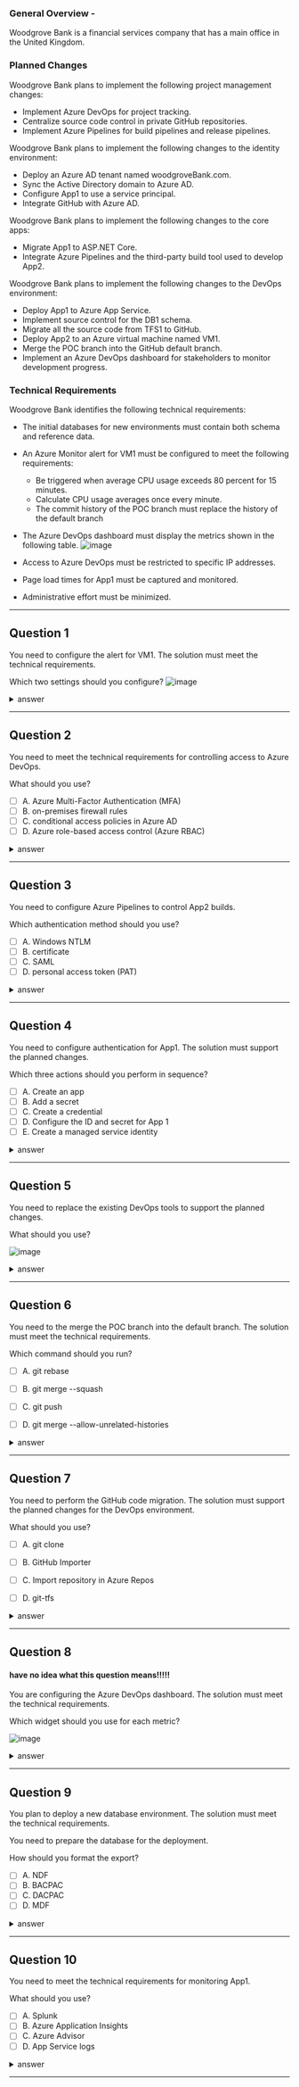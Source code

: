 ### General Overview -

Woodgrove Bank is a financial services company that has a main office in the United Kingdom.

### Planned Changes

Woodgrove Bank plans to implement the following project management changes:

-   Implement Azure DevOps for project tracking.
-   Centralize source code control in private GitHub repositories.
-   Implement Azure Pipelines for build pipelines and release pipelines.

Woodgrove Bank plans to implement the following changes to the identity environment:

-   Deploy an Azure AD tenant named woodgroveBank.com.
-   Sync the Active Directory domain to Azure AD.
-   Configure App1 to use a service principal.
-   Integrate GitHub with Azure AD.

Woodgrove Bank plans to implement the following changes to the core apps:

-   Migrate App1 to ASP.NET Core.
-   Integrate Azure Pipelines and the third-party build tool used to develop App2.

Woodgrove Bank plans to implement the following changes to the DevOps environment:

-   Deploy App1 to Azure App Service.
-   Implement source control for the DB1 schema.
-   Migrate all the source code from TFS1 to GitHub.
-   Deploy App2 to an Azure virtual machine named VM1.
-   Merge the POC branch into the GitHub default branch.
-   Implement an Azure DevOps dashboard for stakeholders to monitor development progress.

### Technical Requirements

Woodgrove Bank identifies the following technical requirements:

-   The initial databases for new environments must contain both schema and reference data.

-   An Azure Monitor alert for VM1 must be configured to meet the following requirements:

    -   Be triggered when average CPU usage exceeds 80 percent for 15 minutes.
    -   Calculate CPU usage averages once every minute.
    -   The commit history of the POC branch must replace the history of the default branch

-   The Azure DevOps dashboard must display the metrics shown in the following table.
    ![image](image/topic9-q01-01.png)

-   Access to Azure DevOps must be restricted to specific IP addresses.
-   Page load times for App1 must be captured and monitored.
-   Administrative effort must be minimized.

---

## Question 1

You need to configure the alert for VM1. The solution must meet the technical requirements.

Which two settings should you configure?
![image](image/topic9-q01-02.png)

<details>
    <summary>answer</summary>
    Threshold value : 80%<br/>
    Aggregation granularity(Period) : 15 minutes<br/>
</details>

---

## Question 2

You need to meet the technical requirements for controlling access to Azure DevOps.

What should you use?

-   [ ] A. Azure Multi-Factor Authentication (MFA)
-   [ ] B. on-premises firewall rules
-   [ ] C. conditional access policies in Azure AD
-   [ ] D. Azure role-based access control (Azure RBAC)

<details>
    <summary>answer</summary>
    C. conditional access policies in Azure AD<br/>
</details>

---

## Question 3

You need to configure Azure Pipelines to control App2 builds.

Which authentication method should you use?

-   [ ] A. Windows NTLM
-   [ ] B. certificate
-   [ ] C. SAML
-   [ ] D. personal access token (PAT)

<details>
    <summary>answer</summary>
    D. personal access token (PAT)<br/>
</details>

---


## Question 4

You need to configure authentication for App1. The solution must support the planned changes.

Which three actions should you perform in sequence? 

-   [ ] A. Create an app
-   [ ] B. Add a secret
-   [ ] C. Create a credential
-   [ ] D. Configure the ID and secret for App 1
-   [ ] E. Create a managed service identity

<details>
    <summary>answer</summary>
    A. Create an app<br/>
    B. Add a secret<br/>
    D. Configure the ID and secret for App 1<br/>
</details>

---

## Question 5

You need to replace the existing DevOps tools to support the planned changes.

What should you use?

![image](image/topic9-q07-01.png)


<details>
    <summary>answer</summary>
    Trello : Azure Boards<br/>
    Bamboo : Azure Pipelines<br/>
    BitBucket : GitHub repositories<br/>
</details>

---

## Question 6

You need to the merge the POC branch into the default branch. The solution must meet the technical requirements.

Which command should you run?

- [ ] A. git rebase
- [ ] B. git merge --squash
- [ ] C. git push
- [ ] D. git merge --allow-unrelated-histories


<details>
    <summary>answer</summary>
    A. git rebase<br/>
</details>

---

## Question 7

You need to perform the GitHub code migration. The solution must support the planned changes for the DevOps environment.

What should you use?

- [ ] A. git clone
- [ ] B. GitHub Importer
- [ ] C. Import repository in Azure Repos
- [ ] D. git-tfs


<details>
    <summary>answer</summary>
    D. git-tfs<br/>
    <a href="https://learn.microsoft.com/en-us/devops/develop/git/migrate-from-tfvc-to-git">Migrate from TFVC to Git</a>
</details>

---


## Question 8

#### have no idea what this question means!!!!!

You are configuring the Azure DevOps dashboard. The solution must meet the technical requirements.

Which widget should you use for each metric?

![image](image/topic9-q02-01.png)

<details>
    <summary>answer</summary>
    1 : Velocity<br/>
    2 : Release pipeline overview<br/>
    3 : Query tile<br/>
    <a href="https://learn.microsoft.com/en-us/azure/devops/report/dashboards/widget-catalog?view=azure-devops#query-tile-widget">query-tile</a>
</details>

---

## Question 9

You plan to deploy a new database environment. The solution must meet the technical requirements.

You need to prepare the database for the deployment.

How should you format the export?

-   [ ] A. NDF
-   [ ] B. BACPAC
-   [ ] C. DACPAC
-   [ ] D. MDF

<details>
    <summary>answer</summary>
    B. BACPAC<br/>
    <a href="https://learn.microsoft.com/en-us/azure/azure-sql/database/database-export?view=azuresql">Export to a BACPAC file</a>
</details>

---

## Question 10

You need to meet the technical requirements for monitoring App1.

What should you use?

-   [ ] A. Splunk
-   [ ] B. Azure Application Insights
-   [ ] C. Azure Advisor
-   [ ] D. App Service logs

<details>
    <summary>answer</summary>
    B. Azure Application Insights<br/>
</details>

---
